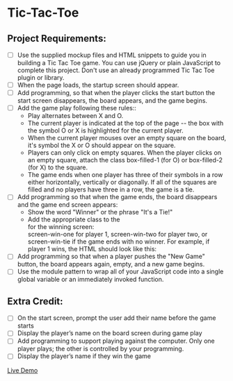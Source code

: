 # Tic-Tac-Toe

## Project Requirements:

-   [ ] Use the supplied mockup files and HTML snippets to guide you in building a Tic Tac Toe game. You can use jQuery or plain JavaScript to complete this project. Don't use an already programmed Tic Tac Toe plugin or library.
-   [ ] When the page loads, the startup screen should appear.
-   [ ] Add programming, so that when the player clicks the start button the start screen disappears, the board appears, and the game begins.
-   [ ] Add the game play following these rules::
    -   Play alternates between X and O.
    -   The current player is indicated at the top of the page -- the box with the symbol O or X is highlighted for the current player.
    -   When the current player mouses over an empty square on the board, it's symbol the X or O should appear on the square.
    -   Players can only click on empty squares. When the player clicks on an empty square, attach the class box-filled-1 (for O) or box-filled-2 (for X) to the square.
    -   The game ends when one player has three of their symbols in a row either horizontally, vertically or diagonally. If all of the squares are filled and no players have three in a row, the game is a tie.
-   [ ] Add programming so that when the game ends, the board disappears and the game end screen appears:
    -   Show the word "Winner" or the phrase "It's a Tie!"
    -   Add the appropriate class to the <div> for the winning screen: <div class="screen screen-win" id="finish"> screen-win-one for player 1, screen-win-two for player two, or screen-win-tie if the game ends with no winner. For example, if player 1 wins, the HTML should look like this: <div class="screen screen-win screen-win-one" id="finish">
-   [ ] Add programming so that when a player pushes the "New Game" button, the board appears again, empty, and a new game begins.
-   [ ] Use the module pattern to wrap all of your JavaScript code into a single global variable or an immediately invoked function.

## Extra Credit:

-   [ ] On the start screen, prompt the user add their name before the game starts
-   [ ] Display the player’s name on the board screen during game play
-   [ ] Add programming to support playing against the computer. Only one player plays; the other is controlled by your programming.
-   [ ] Display the player’s name if they win the game

[Live Demo]()
